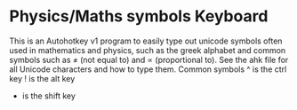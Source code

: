 # Physics/Maths symbols Keyboard
This is an Autohotkey v1 program to easily type out unicode symbols often used in mathematics and physics, such as the greek alphabet and common symbols such as ≠ (not equal to) and ∝ (proportional to).
See the ahk file for all Unicode characters and how to type them.
Common symbols
^ is the ctrl key
! is the alt key
+ is the shift key
  
